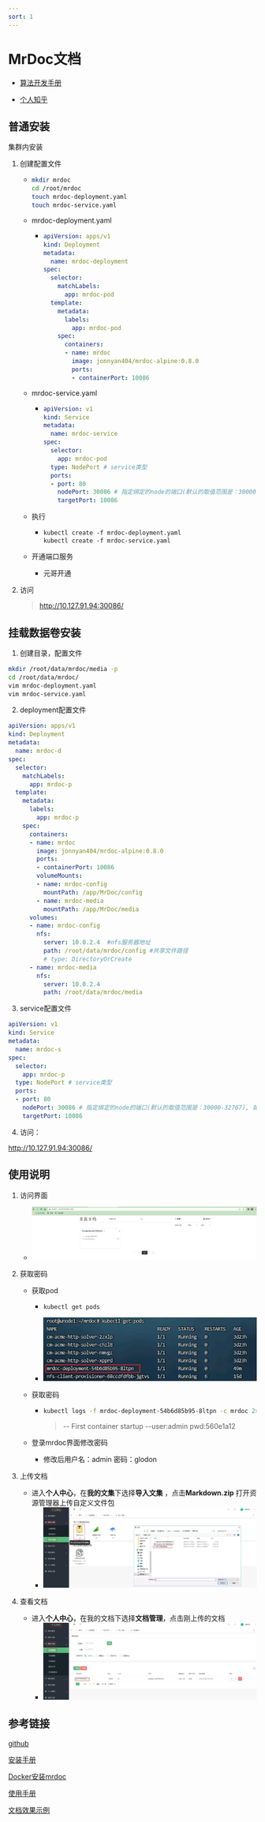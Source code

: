 ```yaml
---
sort: 1
---
```


# MrDoc文档

* [算法开发手册](https://kg-nlp.github.io/Algorithm-Project-Manual/开发工具/MrDoc文档.html)

* [个人知乎](https://www.zhihu.com/people/zhangyj-n)

##  普通安装

集群内安装

1. 创建配置文件

   - ```sh
     mkdir mrdoc
     cd /root/mrdoc
     touch mrdoc-deployment.yaml
     touch mrdoc-service.yaml
     ```

   - mrdoc-deployment.yaml

     - ```yaml
       apiVersion: apps/v1
       kind: Deployment
       metadata:
         name: mrdoc-deployment
       spec:
         selector:
           matchLabels:
             app: mrdoc-pod
         template:
           metadata:
             labels:
               app: mrdoc-pod
           spec:
             containers:
             - name: mrdoc
               image: jonnyan404/mrdoc-alpine:0.8.0
               ports:
               - containerPort: 10086
       ```

   - mrdoc-service.yaml

     - ```yaml
       apiVersion: v1
       kind: Service
       metadata:
         name: mrdoc-service
       spec:
         selector:
           app: mrdoc-pod
         type: NodePort # service类型
         ports:
         - port: 80
           nodePort: 30086 # 指定绑定的node的端口(默认的取值范围是：30000-32767), 如果不指定，会默认分配
           targetPort: 10086
       ```

   - 执行

     - ```
       kubectl create -f mrdoc-deployment.yaml
       kubectl create -f mrdoc-service.yaml
       ```

   - 开通端口服务

     - 元哥开通

2. 访问

   > http://10.127.91.94:30086/

## 挂载数据卷安装

1. 创建目录，配置文件

```sh
mkdir /root/data/mrdoc/media -p 
cd /root/data/mrdoc/
vim mrdoc-deployment.yaml
vim mrdoc-service.yaml
```

2. deployment配置文件

```yaml
apiVersion: apps/v1
kind: Deployment
metadata:
  name: mrdoc-d
spec:
  selector:
    matchLabels:
      app: mrdoc-p
  template:
    metadata:
      labels:
        app: mrdoc-p
    spec:
      containers:
      - name: mrdoc
        image: jonnyan404/mrdoc-alpine:0.8.0
        ports:
        - containerPort: 10086
        volumeMounts:
        - name: mrdoc-config
          mountPath: /app/MrDoc/config
        - name: mrdoc-media
          mountPath: /app/MrDoc/media
      volumes:
      - name: mrdoc-config
        nfs:
          server: 10.0.2.4  #nfs服务器地址
          path: /root/data/mrdoc/config #共享文件路径
          # type: DirectoryOrCreate
      - name: mrdoc-media
        nfs:
          server: 10.0.2.4
          path: /root/data/mrdoc/media
```

3. service配置文件

```yaml
apiVersion: v1
kind: Service
metadata:
  name: mrdoc-s
spec:
  selector:
    app: mrdoc-p
  type: NodePort # service类型
  ports:
  - port: 80
    nodePort: 30086 # 指定绑定的node的端口(默认的取值范围是：30000-32767), 如果不指定，会默认分配
    targetPort: 10086
```

4. 访问：

http://10.127.91.94:30086/



## 使用说明

1. 访问界面
   - ![](MrDoc文档.assets\1.jpg)

2. 获取密码

   - 获取pod

     - ```sh
       kubectl get pods
       ```

     - ![](MrDoc文档.assets\2.jpg)

   - 获取密码

     - ```sh
       kubectl logs -f mrdoc-deployment-54b6d85b95-8ltpn -c mrdoc 2>&1|grep pwd
       
       ```
       
       > -- First container startup --user:admin pwd:560e1a12

   - 登录mrdoc界面修改密码

     - 修改后用户名：admin  密码：glodon

3. 上传文档

   - 进入**个人中心**，在**我的文集**下选择**导入文集** ，点击**Markdown.zip** 打开资源管理器上传自定义文件包
     - ![](MrDoc文档.assets\3.jpg)

4. 查看文档
   - 进入**个人中心**，在我的文档下选择**文档管理**，点击刚上传的文档
     - ![](MrDoc文档.assets\4.jpg)



## 参考链接

[github](https://github.com/zmister2016/MrDoc/blob/master/README-zh.md)

[安装手册](https://doc.mrdoc.pro/doc/515/)

[Docker安装mrdoc](https://www.mrdoc.fun/project-1/doc-18/)

[使用手册](https://doc.mrdoc.pro/project/54/)

[文档效果示例](https://doc.mrdoc.pro/project/20/)

